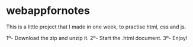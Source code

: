 # webappfornotes
This is a little project that I made in one week, to practise html, css and js. 

1º- Download the zip and unzip it.
2º- Start the .html document.
3º- Enjoy!
